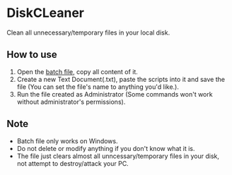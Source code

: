 # DiskCLeaner
Clean all unnecessary/temporary files in your local disk.

## How to use
1. Open the [batch file](https://github.com/ACGaming1508/DiskCLeaner/blob/main/DiskCleaner.bat), copy all content of it.
2. Create a new Text Document(.txt), paste the scripts into it and save the file (You can set the file's name to anything you'd like.).
3. Run the file created as Administrator (Some commands won't work without administrator's permissions).

## Note
- Batch file only works on Windows.
- Do not delete or modify anything if you don't know what it is.
- The file just clears almost all unncessary/temporary files in your disk, not attempt to destroy/attack your PC.
